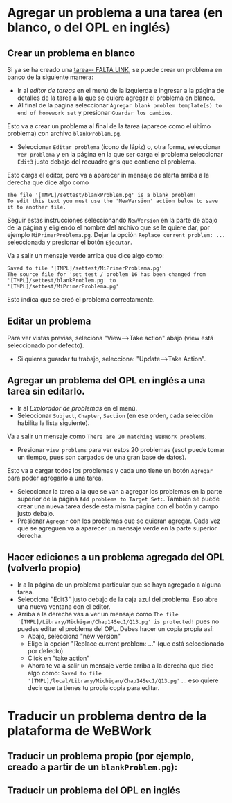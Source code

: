 # Agregar un problema a una tarea (en blanco, o del OPL en inglés)

## Crear un problema en blanco
Si ya se ha creado una [tarea-- FALTA LINK](link), se puede crear un problema en banco de la siguiente manera:

*  Ir al *editor de tareas* en el menú de la izquierda e ingresar a la página de detalles de la tarea a la que se quiere agregar el problema en blanco.
*  Al final de la página seleccionar `Agregar blank problem template(s) to end of homework set` y presionar `Guardar los cambios`.

Esto va a crear un problema al final de la tarea (aparece como el último problema) con archivo `blankProblem.pg`. 

*  Seleccionar `Editar problema` (ícono de lápiz) o, otra forma, seleccionar `Ver problema` y en la página en la que ser carga el problema seleccionar `Edit3` justo debajo del recuadro gris que contiene el problema.

Esto carga el editor, pero va a aparecer in mensaje de alerta arriba a la derecha que dice algo como 
```
The file '[TMPL]/settest/blankProblem.pg' is a blank problem!
To edit this text you must use the 'NewVersion' action below to save it to another file.
```

Seguir estas instrucciones seleccionando `NewVersion` en la parte de abajo de la página y eligiendo el nombre del archivo que se le quiere dar, por ejemplo `MiPrimerProblema.pg`. Dejar la opción `Replace current problem: ...` seleccionada y presionar el botón `Ejecutar`.

Va a salir un mensaje verde arriba que dice algo como:
```
Saved to file '[TMPL]/settest/MiPrimerProblema.pg'
The source file for 'set test / problem 16 has been changed from '[TMPL]/settest/blankProblem.pg' to '[TMPL]/settest/MiPrimerProblema.pg'
```
Esto indica que se creó el problema correctamente.

## Editar un problema

Para ver vistas previas, seleciona "View-->Take action" abajo (view está seleccionado por defecto). 
*  Si quieres guardar tu trabajo, selecciona: "Update-->Take Action".

## Agregar un problema del OPL en inglés a una tarea sin editarlo.

*  Ir al *Explorador de problemas* en el menú.
*  Seleccionar `Subject`, `Chapter`, `Section` (en ese orden, cada selección habilita la lista siguiente).

Va a salir un mensaje como `There are 20 matching WeBWorK problems`. 

*  Presionar `view problems` para ver estos 20 problemas (esot puede tomar un tiempo, pues son cargados de una gran base de datos).

Esto va a cargar todos los problemas y cada uno tiene un botón `Agregar` para poder agregarlo a una tarea.

*  Seleccionar la tarea a la que se van a agregar los problemas en la parte superior de la página `Add problems to Target Set:`. También se puede crear una nueva tarea desde esta misma página con el botón y campo justo debajo.
*  Presionar `Agregar` con los problemas que se quieran agregar. Cada vez que se agreguen va a aparecer un mensaje verde en la parte superior derecha.

## Hacer ediciones a un problema agregado del OPL (volverlo propio)

*  Ir a la página de un problema particular que se haya agregado a alguna tarea.
*  Selecciona "Edit3" justo debajo de la caja azul del problema. Eso abre una nueva ventana con el editor. 
*  Arriba a la derecha vas a ver un mensaje como `The file '[TMPL]/Library/Michigan/Chap14Sec1/Q13.pg' is protected!` pues no puedes editar el problema del OPL. Debes hacer un copia propia así:
   -  Abajo, selecciona "new version"
   -  Elige la opción "Replace current problem: ..." (que está seleccionado por defecto)
   -  Click en "take action"
   -  Ahora te va a salir un mensaje verde arriba a la derecha que dice algo como: `Saved to file '[TMPL]/local/Library/Michigan/Chap14Sec1/Q13.pg'` ... eso quiere decir que ta tienes tu propia copia para editar. 

# Traducir un problema dentro de la plataforma de WeBWork

## Traducir un problema propio (por ejemplo, creado a partir de un `blankProblem.pg`):

## Traducir un problema del OPL en inglés
 
